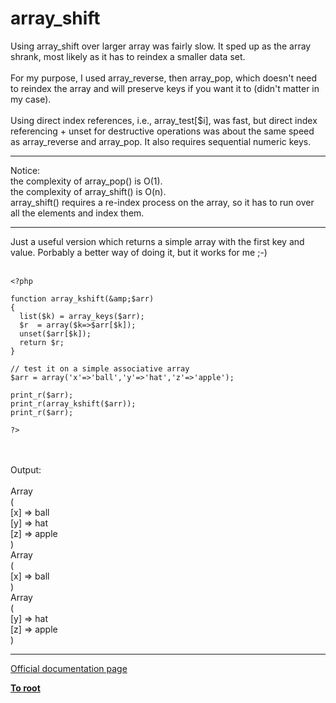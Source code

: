# array_shift



Using array_shift over larger array was fairly slow.  It sped up as the array shrank, most likely as it has to reindex a smaller data set.<br><br>For my purpose, I used array_reverse, then array_pop, which doesn&apos;t need to reindex the array and will preserve keys if you want it to (didn&apos;t matter in my case).  <br><br>Using direct index references, i.e., array_test[$i], was fast, but direct index referencing + unset for destructive operations was about the same speed as array_reverse and array_pop.  It also requires sequential numeric keys.  

---

Notice:<br>the complexity of array_pop() is O(1). <br>the complexity of array_shift() is O(n).<br>array_shift() requires a re-index process on the array, so it has to run over all the elements and index them.  

---

Just a useful version which returns a simple array with the first key and value. Porbably a better way of doing it, but it works for me ;-)<br><br>

```
<?php

function array_kshift(&amp;$arr)
{
  list($k) = array_keys($arr);
  $r  = array($k=>$arr[$k]);
  unset($arr[$k]);
  return $r;
}

// test it on a simple associative array
$arr = array('x'=>'ball','y'=>'hat','z'=>'apple');

print_r($arr);
print_r(array_kshift($arr));
print_r($arr);

?>
```
<br><br>Output:<br><br>Array<br>(<br>    [x] =&gt; ball<br>    [y] =&gt; hat<br>    [z] =&gt; apple<br>)<br>Array<br>(<br>    [x] =&gt; ball<br>)<br>Array<br>(<br>    [y] =&gt; hat<br>    [z] =&gt; apple<br>)  

---

[Official documentation page](https://www.php.net/manual/en/function.array-shift.php)

**[To root](/README.md)**